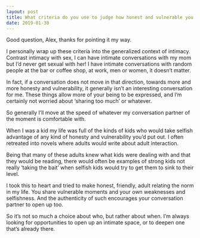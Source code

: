```yaml
---
layout: post
title: What criteria do you use to judge how honest and vulnerable you can be with another?
date: 2019-01-30
---
```


<p>Good question, Alex, thanks for pointing it my way.</p><p>I personally wrap up these criteria into the generalized context of intimacy. Contrast intimacy with sex, I can have intimate conversations with my mom but I’d never get sexual with her! I have intimate conversations with random people at the bar or coffee shop, at work, men or women, it doesn’t matter.</p><p>In fact, if a conversation does not move in that direction, towards more and more honesty and vulnerability, it generally isn’t an interesting conversation for me. These things allow more of your being to be expressed, and I’m certainly not worried about ‘sharing too much’ or whatever.</p><p>So generally I’ll move at the speed of whatever my conversation partner of the moment is comfortable with.</p><p>When I was a kid my life was full of the kinds of kids who would take selfish advantage of any kind of honesty and vulnerability you’d put out. I often retreated into novels where adults would write about adult interaction.</p><p>Being that many of these adults knew what kids were dealing with and that they would be reading, there would often be examples of strong kids not really ‘taking the bait’ when selfish kids would try to get them to sink to their level.</p><p>I took this to heart and tried to make honest, friendly, adult relating the norm in my life. You share vulnerable moments and your own weaknesses and selfishness. And the authenticity of such encourages your conversation partner to open up too.</p><p>So it’s not so much a choice about who, but rather about when. I’m always looking for opportunities to open up an intimate space, or to deepen one that’s already there.</p>
